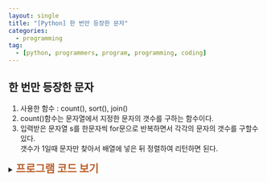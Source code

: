 ```yaml
---
layout: single
title: "[Python] 한 번만 등장한 문자"
categories:
  - programming
tag:
  - [python, programmers, program, programming, coding]
---
```


## 한 번만 등장한 문자  

1. 사용한 함수 : count(), sort(), join()
2. count()함수는 문자열에서 지정한 문자의 갯수를 구하는 함수이다.
3. 입력받은 문자열 s를 한문자씩 for문으로 반복하면서 각각의 문자의 갯수를 구할수 있다.  
   갯수가 1일때 문자만 찾아서 배열에 넣은 뒤 정렬하여 리턴하면 된다.
   <br />
   
<details>
    <summary><span style="font-size:1.5em; font-weight:bold; color:#BA602B">프로그램 코드 보기</span></summary>
    <div markdown="1">  
4. 문자열 s에서 각각의 문자 갯수를 구하여 1일때만 임의의 배열 char_arr 에 넣는다.<br />
5. for문이 종료되고 난뒤 char_arr 배열을 정렬(sort) 하여 answer 와 join 하여 넣은뒤 answer 를 리턴한다.
<br /><br />
      
```python
def solution(s):
    answer = ''
    char_arr = []
    for i in s:
        if s.count(i) == 1: # 문자갯수가 1일때만 배열에 추가
            char_arr.append(i) 

    char_arr.sort() # 사전 순으로 정렬
    answer = "".join(char_arr)
    return answer
```
</div>
</details>  

